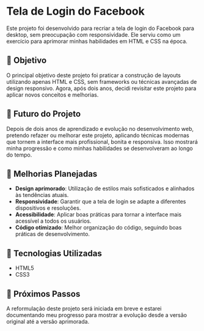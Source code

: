 # Tela de Login do Facebook

Este projeto foi desenvolvido para recriar a tela de login do Facebook para desktop, sem preocupação com responsividade. Ele serviu como um exercício para aprimorar minhas habilidades em HTML e CSS na época.

## 📌 Objetivo

O principal objetivo deste projeto foi praticar a construção de layouts utilizando apenas HTML e CSS, sem frameworks ou técnicas avançadas de design responsivo. Agora, após dois anos, decidi revisitar este projeto para aplicar novos conceitos e melhorias.

## 🔄 Futuro do Projeto

Depois de dois anos de aprendizado e evolução no desenvolvimento web, pretendo refazer ou melhorar este projeto, aplicando técnicas modernas que tornem a interface mais profissional, bonita e responsiva. Isso mostrará minha progressão e como minhas habilidades se desenvolveram ao longo do tempo.

## 🔧 Melhorias Planejadas

- **Design aprimorado**: Utilização de estilos mais sofisticados e alinhados às tendências atuais.
- **Responsividade**: Garantir que a tela de login se adapte a diferentes dispositivos e resoluções.
- **Acessibilidade**: Aplicar boas práticas para tornar a interface mais acessível a todos os usuários.
- **Código otimizado**: Melhor organização do código, seguindo boas práticas de desenvolvimento.

## 🚀 Tecnologias Utilizadas

- HTML5
- CSS3

## 📅 Próximos Passos

A reformulação deste projeto será iniciada em breve e estarei documentando meu progresso para mostrar a evolução desde a versão original até a versão aprimorada.